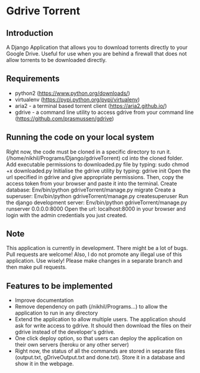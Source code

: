 # Gdrive Torrent

## Introduction
A Django Application that allows you to download torrents directly to your Google Drive. Useful for use when you are behind a firewall that does not allow torrents to be downloaded directly.

## Requirements
- python2 (https://www.python.org/downloads/)  
- virtualenv (https://pypi.python.org/pypi/virtualenv)
- aria2 - a terminal based torrent client (https://aria2.github.io/)
- gdrive - a command line utility to access gdrive from your command line (https://github.com/prasmussen/gdrive)

## Running the code on your local system
Right now, the code must be cloned in a specific directory to run it. (/home/nikhil/Programs/Django/gdriveTorrent)
cd into the cloned folder.
Add executable permissions to downloaded.py file by typing:
    sudo chmod +x downloaded.py
Initialise the gdrive utility by typing:
    gdrive init
Open the url specified in gdrive and give appropriate permissions. Then, copy the access token from your browser and paste it into the terminal.
Create database:
    Env/bin/python gdriveTorrent/manage.py migrate
Create a superuser:
    Env/bin/python gdriveTorrent/manage.py createsuperuser
Run the django development server:
    Env/bin/python gdriveTorrent/manage.py runserver 0.0.0.0:8000
Open the url: localhost:8000 in your browser and login with the admin credentials you just created.

## Note
This application is currently in development. There might be a lot of bugs.
Pull requests are welcome!
Also, I do not promote any illegal use of this application. Use wisely!
Please make changes in a separate branch and then make pull requests.

## Features to be implemented
- Improve documentation
- Remove dependency on path (/nikhil/Programs...) to allow the application to run in any directory
- Extend the application to allow multiple users. The application should ask for write access to gdrive. It should then download the files on their gdrive instead of the developer's gdrive.
- One click deploy option, so that users can deploy the application on their own servers (heroku or any other server)
- Right now, the status of all the commands are stored in separate files (output.txt, gDriveOutput.txt and done.txt). Store it in a database and show it in the webpage.
